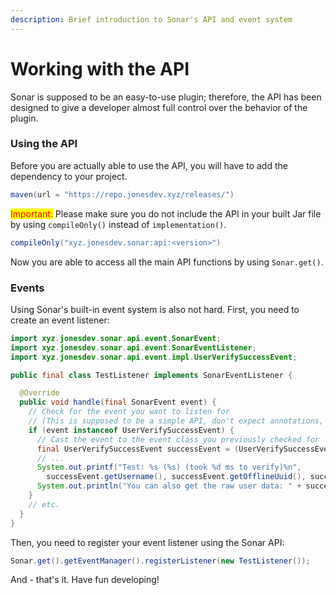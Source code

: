 ```yaml
---
description: Brief introduction to Sonar's API and event system
---
```


# Working with the API

Sonar is supposed to be an easy-to-use plugin; therefore, the API has been designed to give a developer almost full control over the behavior of the plugin.

### Using the API

Before you are actually able to use the API, you will have to add the dependency to your project.&#x20;

```gradle
maven(url = "https://repo.jonesdev.xyz/releases/")
```

<mark style="color:red;">Important:</mark> Please make sure you do not include the API in your built Jar file by using `compileOnly()` instead of `implementation()`.

```gradle
compileOnly("xyz.jonesdev.sonar:api:<version>")
```

Now you are able to access all the main API functions by using `Sonar.get()`.

### Events

Using Sonar's built-in event system is also not hard. First, you need to create an event listener:

```java
import xyz.jonesdev.sonar.api.event.SonarEvent;
import xyz.jonesdev.sonar.api.event.SonarEventListener;
import xyz.jonesdev.sonar.api.event.impl.UserVerifySuccessEvent;

public final class TestListener implements SonarEventListener {

  @Override
  public void handle(final SonarEvent event) {
    // Check for the event you want to listen for
    // (This is supposed to be a simple API, don't expect annotations, priorities, etc.)
    if (event instanceof UserVerifySuccessEvent) {
      // Cast the event to the event class you previously checked for
      final UserVerifySuccessEvent successEvent = (UserVerifySuccessEvent) event;
      // ...
      System.out.printf("Test: %s (%s) (took %d ms to verify)%n",
        successEvent.getUsername(), successEvent.getOfflineUuid(), successEvent.getTimeTakenToVerify());
      System.out.println("You can also get the raw user data: " + successEvent.getUser());
    }
    // etc.
  }
}
```

Then, you need to register your event listener using the Sonar API:

```java
Sonar.get().getEventManager().registerListener(new TestListener());
```

And - that's it. Have fun developing!
